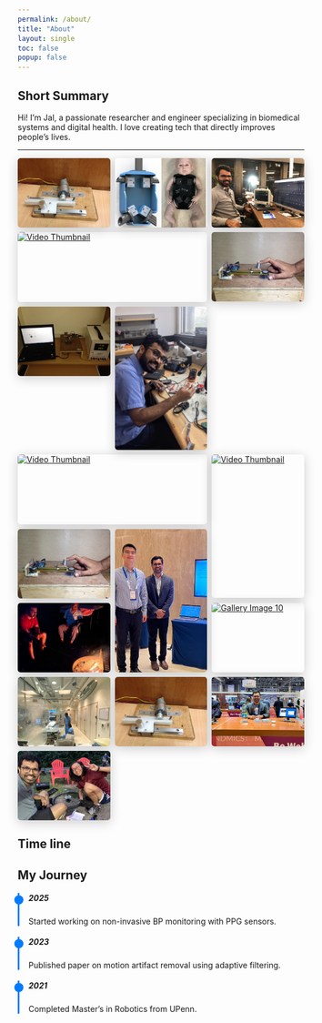 ```yaml
---
permalink: /about/
title: "About"
layout: single
toc: false
popup: false
---
```

## Short Summary

Hi! I’m Jal, a passionate researcher and engineer specializing in biomedical systems and digital health. I love creating tech that directly improves people’s lives.

---

<div class="gallery-container">
  <div class="gallery-item w-1">
    <a href="/assets/images/iitm_friction_measurement_capston_setup.JPG" class="glightbox" data-gallery="gallery">
      <img src="/assets/images/iitm_friction_measurement_capston_setup.JPG" alt="Gallery Image 1">
    </a>
  </div>
  <div class="gallery-item w-1">
    <a href="/assets/images/sim_cad.png" class="glightbox" data-gallery="gallery">
      <img src="/assets/images/sim_cad.png" alt="Gallery Image 2">
    </a>
  </div>
  <div class="gallery-item w-1">
    <a href="/assets/images/jal_ecg_mm.jpg" class="glightbox" data-gallery="gallery">
      <img src="/assets/images/jal_ecg_mm.jpg" alt="Gallery Image 3">
    </a>
  </div>
  <div class="gallery-item w-2">
    <a href="/assets/videos/sim_openpose.mp4" class="glightbox" data-gallery="gallery" data-type="video">
      <img src="/assets/images/thumb_sim_openpose.jpg" alt="Video Thumbnail">
    </a>
  </div>
  <div class="gallery-item w-1">
    <a href="/assets/images/iitm_friction_measurement_timingbelt_setup1.JPG" class="glightbox" data-gallery="gallery">
      <img src="/assets/images/iitm_friction_measurement_timingbelt_setup1.JPG" alt="Gallery Image 4">
    </a>
  </div>
  <div class="gallery-item w-1">
    <a href="/assets/images/iitm_friction_measurement_timingbelt_setup2.JPG" class="glightbox" data-gallery="gallery">
      <img src="/assets/images/iitm_friction_measurement_timingbelt_setup2.JPG" alt="Gallery Image 5">
    </a>
  </div>
  <div class="gallery-item r-2">
    <a href="/assets/images/jal_soldering.jpg" class="glightbox" data-gallery="gallery">
      <img src="/assets/images/jal_soldering.jpg" alt="Gallery Image 6">
    </a>
  </div>
  <div class="gallery-item w-2">
    <a href="/assets/videos/ppg_cleaning.mp4" class="glightbox" data-gallery="gallery" data-type="video">
      <img src="/assets/images/thumb_ppg_cleaning.jpg" alt="Video Thumbnail">
    </a>
  </div>
  <div class="gallery-item r-2">
    <a href="/assets/videos/ces2025_pose.mp4" class="glightbox" data-gallery="gallery" data-type="video">
      <img src="/assets/images/thumb_ces2025_pose.jpg" alt="Video Thumbnail">
    </a>
  </div>
  <div class="gallery-item w-1">
    <a href="/assets/images/iitm_friction_measurement_timingbelt_setup1.JPG" class="glightbox" data-gallery="gallery">
      <img src="/assets/images/iitm_friction_measurement_timingbelt_setup1.JPG" alt="Gallery Image 7">
    </a>
  </div>
  <div class="gallery-item r-2">
    <a href="/assets/images/jal_qualcomm_shenzhen.jpeg" class="glightbox" data-gallery="gallery">
      <img src="/assets/images/jal_qualcomm_shenzhen.jpeg" alt="Gallery Image 8">
    </a>
  </div>
  <div class="gallery-item w-1">
    <a href="/assets/images/jal_campfire.jpg" class="glightbox" data-gallery="gallery">
      <img src="/assets/images/jal_campfire.jpg" alt="Gallery Image 9">
    </a>
  </div>
  <div class="gallery-item w-1">
    <a href="/assets/images/jal_cycle_nahant.jpeg" class="glightbox" data-gallery="gallery">
      <img src="/assets/images/jal_cycle_nahant.jpeg" alt="Gallery Image 10">
    </a>
  </div>
  <div class="gallery-item w-1">
    <a href="/assets/images/jal_mocktrial02_jan6.jpeg" class="glightbox" data-gallery="gallery">
      <img src="/assets/images/jal_mocktrial02_jan6.jpeg" alt="Gallery Image 11">
    </a>
  </div>
  <div class="gallery-item w-1">
    <a href="/assets/images/iitm_friction_measurement_capston_setup.JPG" class="glightbox" data-gallery="gallery">
      <img src="/assets/images/iitm_friction_measurement_capston_setup.JPG" alt="Gallery Image 12">
    </a>
  </div>
  <div class="gallery-item w-1">
    <a href="/assets/images/jal_ces2025_booth.jpg" class="glightbox" data-gallery="gallery">
      <img src="/assets/images/jal_ces2025_booth.jpg" alt="Gallery Image 13">
    </a>
  </div>
  <div class="gallery-item w-1">
    <a href="/assets/images/jal_cycle_repair_kitchen.jpeg" class="glightbox" data-gallery="gallery">
      <img src="/assets/images/jal_cycle_repair_kitchen.jpeg" alt="Gallery Image 14">
    </a>
  </div>
</div>


## Time line

<div class="container py-5">
  <h2 class="mb-5">My Journey</h2>
  <div class="row">
    <div class="col-md-6">
      <div class="timeline-item mb-5">
        <h5 class="fw-bold">2025</h5>
        <p class="text-muted">Started working on non-invasive BP monitoring with PPG sensors.</p>
      </div>
      <div class="timeline-item mb-5">
        <h5 class="fw-bold">2023</h5>
        <p class="text-muted">Published paper on motion artifact removal using adaptive filtering.</p>
      </div>
      <div class="timeline-item mb-5">
        <h5 class="fw-bold">2021</h5>
        <p class="text-muted">Completed Master’s in Robotics from UPenn.</p>
      </div>
    </div>
  </div>
</div>

##
<script>
  const lightbox = GLightbox({
    selector: '.glightbox',
    touchNavigation: true,
    loop: true,
    autoplayVideos: true
  });
</script>

<style>
  .mfp-hide {
  display: none !important;
}
  
.gallery-container {
  display: grid;
  grid-template-columns: repeat(3, 1fr);
  gap: 0.5rem;
  max-width: 100%;
}
.gallery-item {
  position: relative;
  overflow: visible;
}

.gallery-item img, .gallery-item video {
  width: 100%;
  border-radius: 5px;
  box-shadow: 0 4px 20px rgba(0,0,0,0.2);
  display: block;
  pointer-events: auto; /* ensure image/video accepts pointer events */
}

.gallery-item img,
.gallery-item video {
  transition: transform 0.3s ease, opacity 0.3s ease;
}

.gallery-item:hover img{
  cursor: zoom-in;
  aspect-ratio: auto  !important;
  position: absolute  !important;
  width: auto  !important;
  height: auto  !important;
  max-width: 50vw   !important;
  max-height: none  !important;
  object-fit: contain  !important;
  transform: scale(1.5);
  z-index: 100;
  background: white;
  box-shadow: 0 8px 30px rgba(0, 0, 0, 0.3);

}
.gallery-item:hover video {
  ursor: zoom-in;
  aspect-ratio: auto  !important;
  position: absolute  !important;
  width: auto  !important;
  height: auto  !important;
  max-width: 50vw  !important;
  max-height: none  !important;
  object-fit: contain  !important;
  transform: scale(1.5);
  z-index: 100;
  background: white;
  box-shadow: 0 8px 30px rgba(0, 0, 0, 0.3);
}

.gallery-item.w-1 {
  grid-column: span 1;
}

.gallery-item.w-1 img {
    aspect-ratio: 4 / 3;
  object-fit: cover;
}

.gallery-item.w-2 img,
.gallery-item.w-2 video{
    aspect-ratio: 8/2.95;
  object-fit: cover;
}


.gallery-item.r-2 img,
.gallery-item.r-2 video{
    aspect-ratio: 2/3.1;
  object-fit: cover;
}

.gallery-item.w-2 {
  grid-column: span 2;
}

.gallery-item.w-3 {
  grid-column: span 3;
}

.gallery-item.r-2 {
  grid-row: span 2;
}
.gallery-item.rw-2 {
  grid-row: span 2;
  grid-column: span 2;
}

@media (max-width: 768px) {
  .gallery-container {
    grid-template-columns: repeat(2, 1fr);
  }

  .gallery-item.w-1 {
    grid-column: span 1;
  }

  .gallery-item.w-2 {
    grid-column: span 2;
  }

  .gallery-item.w-3 {
    grid-column: span 2;
  }
}

@media (max-width: 480px) {
  .gallery-container {
    grid-template-columns: 1fr 1fr;
  }

  .gallery-item.w-1 {
    grid-column: span 1;
  }

  .gallery-item.w-2 {
    grid-column: span 2;
  }

  .gallery-item.w-3 {
    grid-column: span 2;
  }
}
.timeline-item {
  border-left: 3px solid #007bff;
  padding-left: 1rem;
  position: relative;
}

.timeline-item::before {
  content: '';
  position: absolute;
  left: -9px;
  top: 0.25rem;
  width: 16px;
  height: 16px;
  background-color: #007bff;
  border-radius: 50%;
}

</style>
